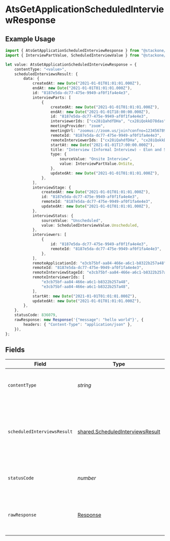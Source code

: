 # AtsGetApplicationScheduledInterviewResponse

## Example Usage

```typescript
import { AtsGetApplicationScheduledInterviewResponse } from "@stackone/stackone-client-ts/sdk/models/operations";
import { InterviewPartValue, ScheduledInterviewValue } from "@stackone/stackone-client-ts/sdk/models/shared";

let value: AtsGetApplicationScheduledInterviewResponse = {
    contentType: "<value>",
    scheduledInterviewsResult: {
        data: {
            createdAt: new Date("2021-01-01T01:01:01.000Z"),
            endAt: new Date("2021-01-01T01:01:01.000Z"),
            id: "8187e5da-dc77-475e-9949-af0f1fa4e4e3",
            interviewParts: [
                {
                    createdAt: new Date("2021-01-01T01:01:01.000Z"),
                    endAt: new Date("2021-01-01T18:00:00.000Z"),
                    id: "8187e5da-dc77-475e-9949-af0f1fa4e4e3",
                    interviewerIds: ["cx28iQahdfDHa", "cx28iQokkD78das"],
                    meetingProvider: "zoom",
                    meetingUrl: "zoomus://zoom.us/join?confno=123456789",
                    remoteId: "8187e5da-dc77-475e-9949-af0f1fa4e4e3",
                    remoteInterviewerIds: ["cx28iQahdfDHa", "cx28iQokkD78das"],
                    startAt: new Date("2021-01-01T17:00:00.000Z"),
                    title: "Interview (Informal Interview) - Elon and StackOne",
                    type: {
                        sourceValue: "Onsite Interview",
                        value: InterviewPartValue.OnSite,
                    },
                    updatedAt: new Date("2021-01-01T01:01:01.000Z"),
                },
            ],
            interviewStage: {
                createdAt: new Date("2021-01-01T01:01:01.000Z"),
                id: "8187e5da-dc77-475e-9949-af0f1fa4e4e3",
                remoteId: "8187e5da-dc77-475e-9949-af0f1fa4e4e3",
                updatedAt: new Date("2021-01-01T01:01:01.000Z"),
            },
            interviewStatus: {
                sourceValue: "Unscheduled",
                value: ScheduledInterviewValue.Unscheduled,
            },
            interviewers: [
                {
                    id: "8187e5da-dc77-475e-9949-af0f1fa4e4e3",
                    remoteId: "8187e5da-dc77-475e-9949-af0f1fa4e4e3",
                },
            ],
            remoteApplicationId: "e3cb75bf-aa84-466e-a6c1-b8322b257a48",
            remoteId: "8187e5da-dc77-475e-9949-af0f1fa4e4e3",
            remoteInterviewStageId: "e3cb75bf-aa84-466e-a6c1-b8322b257a48",
            remoteInterviewerIds: [
                "e3cb75bf-aa84-466e-a6c1-b8322b257a48",
                "e3cb75bf-aa84-466e-a6c1-b8322b257a48",
            ],
            startAt: new Date("2021-01-01T01:01:01.000Z"),
            updatedAt: new Date("2021-01-01T01:01:01.000Z"),
        },
    },
    statusCode: 836079,
    rawResponse: new Response('{"message": "hello world"}', {
        headers: { "Content-Type": "application/json" },
    }),
};
```

## Fields

| Field                                                                                       | Type                                                                                        | Required                                                                                    | Description                                                                                 |
| ------------------------------------------------------------------------------------------- | ------------------------------------------------------------------------------------------- | ------------------------------------------------------------------------------------------- | ------------------------------------------------------------------------------------------- |
| `contentType`                                                                               | *string*                                                                                    | :heavy_check_mark:                                                                          | HTTP response content type for this operation                                               |
| `scheduledInterviewsResult`                                                                 | [shared.ScheduledInterviewsResult](../../../sdk/models/shared/scheduledinterviewsresult.md) | :heavy_minus_sign:                                                                          | The applications scheduled interview with the given identifier was retrieved.               |
| `statusCode`                                                                                | *number*                                                                                    | :heavy_check_mark:                                                                          | HTTP response status code for this operation                                                |
| `rawResponse`                                                                               | [Response](https://developer.mozilla.org/en-US/docs/Web/API/Response)                       | :heavy_check_mark:                                                                          | Raw HTTP response; suitable for custom response parsing                                     |